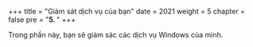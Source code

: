+++
title = "Giám sát dịch vụ của bạn"
date = 2021
weight = 5
chapter = false
pre = "<b>5. </b>"
+++

Trong phần này, bạn sẽ giám sác các dịch vụ Windows của mình.
